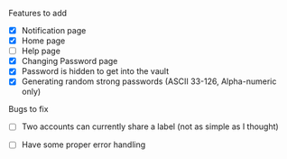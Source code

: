 Features to add
- [x] Notification page
- [x] Home page
- [ ] Help page
- [x] Changing Password page
- [x] Password is hidden to get into the vault
- [x] Generating random strong passwords (ASCII 33-126, Alpha-numeric only)

Bugs to fix
- [ ] Two accounts can currently share a label (not as simple as I thought)
- [ ] Have some proper error handling

